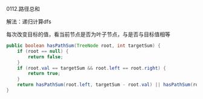 0112.路径总和



解法：递归计算dfs

每次改变目标的值，看当前节点是否为叶子节点，与是否与目标值相等

```java
public boolean hasPathSum(TreeNode root, int targetSum) {
    if (root == null) {
        return false;
    }
    if (root.val == targetSum && root.left == root.right) {
        return true;
    }
    return hasPathSum(root.left, targetSum - root.val) || hasPathSum(root.right, targetSum - root.val);
}
```


